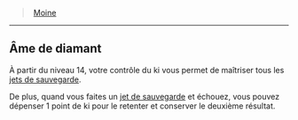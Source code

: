 ﻿> [Moine](hd_monk.md)

---

## Âme de diamant

À partir du niveau 14, votre contrôle du ki vous permet de maîtriser tous les [jets de sauvegarde](hd_abilities_jets_de_sauvegarde.md).

De plus, quand vous faites un [jet de sauvegarde](hd_abilities_jets_de_sauvegarde.md) et échouez, vous pouvez dépenser 1 point de ki pour le retenter et conserver le deuxième résultat.

